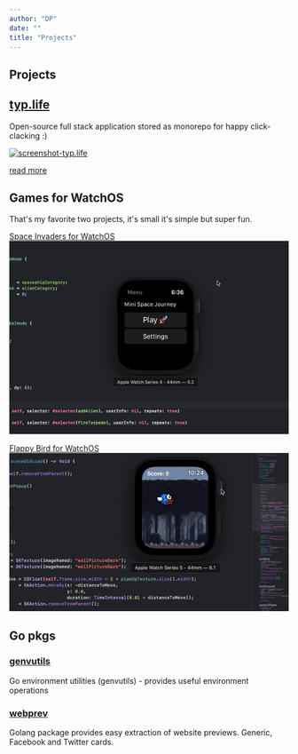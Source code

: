 ```yaml
---
author: "DP"
date: ""
title: "Projects"
---
```


## Projects

## [typ.life](https://typ.life)

Open-source full stack application stored as monorepo for happy click-clacking :)

[![screenshot-typ.life](/img/typ.life/screenshot-typ.life.jpg)](https://github.com/lalabuy948/typing)

[read more](/posts/typ.life/)

## Games for WatchOS

That's my favorite two projects, it's small it's simple but super fun.

[Space Invaders for WatchOS ![gameplay](https://github.com/lalabuy948/MiniSpaceJourney/raw/develop/github/0.0.1/record-0.0.1.gif)](https://github.com/lalabuy948/MiniSpaceJourney)

[Flappy Bird for WatchOS ![gameplay](https://raw.githubusercontent.com/lalabuy948/TinyRage/develop/github/1.0/gameplay-1.0.gif)](https://github.com/lalabuy948/TinyRage)

## Go pkgs

### [genvutils](https://pkg.go.dev/github.com/lalabuy948/genvutils?tab=overview)
Go environment utilities (genvutils) - provides useful environment operations

### [webprev](https://github.com/lalabuy948/webprev)
Golang package provides easy extraction of website previews. Generic, Facebook and Twitter cards.
